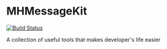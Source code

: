 # MHMessageKit

[![Build Status](https://www.bitrise.io/app/e852e912fb99f260.svg?token=d5eturMQ4qsKk6BCVJt61w&branch=master)](https://www.bitrise.io/app/e852e912fb99f260)

A collection of useful tools that makes developer's life easier
